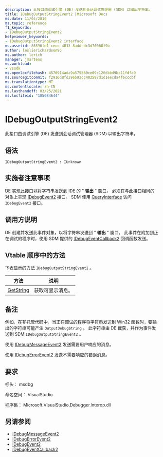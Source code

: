 ```yaml
---
description: 此接口由调试引擎 (DE) 发送到会话调试管理器 (SDM) 以输出字符串。
title: IDebugOutputStringEvent2 |Microsoft Docs
ms.date: 11/04/2016
ms.topic: reference
f1_keywords:
- IDebugOutputStringEvent2
helpviewer_keywords:
- IDebugOutputStringEvent2 interface
ms.assetid: 86596fd1-cecc-4813-8add-dc3d70068f9b
author: leslierichardson95
ms.author: lerich
manager: jmartens
ms.workload:
- vssdk
ms.openlocfilehash: 4576914ada9a575569ce09c120dbbd9bc11fdfa9
ms.sourcegitcommit: f2916d8fd296b92cc402597d1d1eecda4f6cccbf
ms.translationtype: MT
ms.contentlocale: zh-CN
ms.lasthandoff: 03/25/2021
ms.locfileid: "105084644"
---
```

# <a name="idebugoutputstringevent2"></a>IDebugOutputStringEvent2
此接口由调试引擎 (DE) 发送到会话调试管理器 (SDM) 以输出字符串。

## <a name="syntax"></a>语法

```
IDebugOutputStringEvent2 : IUnknown
```

## <a name="notes-for-implementers"></a>实施者注意事项
 DE 实现此接口以将字符串发送到 IDE 的 " **输出** " 窗口。 必须在与此接口相同的对象上实现 [IDebugEvent2](../../../extensibility/debugger/reference/idebugevent2.md) 接口。 SDM 使用 [QueryInterface](/cpp/atl/queryinterface) 访问 `IDebugEvent2` 接口。

## <a name="notes-for-callers"></a>调用方说明
 DE 创建并发送此事件对象，以将字符串发送到 " **输出** " 窗口。 此事件在附加到正在调试的程序时，使用 SDM 提供的 [IDebugEventCallback2](../../../extensibility/debugger/reference/idebugeventcallback2.md) 回调函数发送。

## <a name="methods-in-vtable-order"></a>Vtable 顺序中的方法
 下表显示的方法 `IDebugOutputStringEvent2` 。

|方法|说明|
|------------|-----------------|
|[GetString](../../../extensibility/debugger/reference/idebugoutputstringevent2-getstring.md)|获取可显示消息。|

## <a name="remarks"></a>备注
 例如，在非托管代码中，当正在调试的程序将字符串发送到 Win32 函数时，要输出的字符串可能产生 `OutputDebugString` 。 此字符串由 DE 截获，并作为事件发送到 SDM `IDebugOutputStringEvent2` 。

 使用 [IDebugMessageEvent2](../../../extensibility/debugger/reference/idebugmessageevent2.md) 发送需要用户响应的消息。

 使用 [IDebugErrorEvent2](../../../extensibility/debugger/reference/idebugerrorevent2.md) 发送不需要响应的错误消息。

## <a name="requirements"></a>要求
 标头： msdbg

 命名空间： VisualStudio

 程序集： Microsoft.VisualStudio.Debugger.Interop.dll

## <a name="see-also"></a>另请参阅
- [IDebugMessageEvent2](../../../extensibility/debugger/reference/idebugmessageevent2.md)
- [IDebugErrorEvent2](../../../extensibility/debugger/reference/idebugerrorevent2.md)
- [IDebugEvent2](../../../extensibility/debugger/reference/idebugevent2.md)
- [IDebugEventCallback2](../../../extensibility/debugger/reference/idebugeventcallback2.md)
